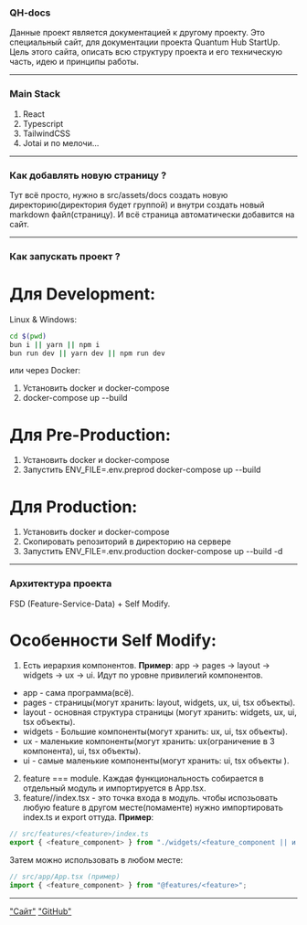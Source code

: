 ### QH-docs

Данные проект является документацией к другому проекту. Это специальный сайт, для документации проекта Quantum Hub StartUp.
Цель этого сайта, описать всю структуру проекта и его техническую часть,
идею и принципы работы.

---

### Main Stack

1. React
2. Typescript
3. TailwindCSS
4. Jotai
   и по мелочи...

---

### Как добавлять новую страницу ?

Тут всё просто, нужно в src/assets/docs создать новую директорию(директория будет группой) и внутри создать новый markdown файл(страницу). И всё страница автоматически добавится на сайт.

---

### Как запускать проект ?

# Для Development:

Linux & Windows:

```bash
cd $(pwd)
bun i || yarn || npm i
bun run dev || yarn dev || npm run dev
```

или через Docker:

1. Установить docker и docker-compose
2. docker-compose up --build

# Для Pre-Production:

1. Установить docker и docker-compose
2. Запустить ENV_FILE=.env.preprod docker-compose up --build

# Для Production:

1. Установить docker и docker-compose
2. Скопировать репозиторий в директорию на сервере
3. Запустить ENV_FILE=.env.production docker-compose up --build -d

---

### Архитектура проекта

FSD (Feature-Service-Data) + Self Modify.

# Особенности Self Modify:

1. Есть иерархия компонентов.
   **Пример**:
   app -> pages -> layout -> widgets -> ux -> ui. Идут по уровне привилегий компонентов.

- app - сама программа(всё).
- pages - страницы(могут хранить: layout, widgets, ux, ui, tsx объекты).
- layout - основная структура страницы (могут хранить: widgets, ux, ui, tsx объекты).
- widgets - Большие компоненты(могут хранить: ux, ui, tsx объекты).
- ux - маленькие компоненты(могут хранить: ux(ограничение в 3 компонента), ui, tsx объекты).
- ui - самые маленькие компоненты(могут хранить: ui, tsx объекты ).

2. feature === module.
   Каждая функциональность собирается в отдельный модуль и импортируется в App.tsx.
3. feature/<feature>/index.tsx - это точка входа в модуль. чтобы испозьовать
   любую feature в другом месте(помаменте) нужно импортировать index.ts и export оттуда.
   **Пример**:

```ts
// src/features/<feature>/index.ts
export { <feature_component> } from "./widgets/<feature_component || и т.д>";
```

Затем можно использовать в любом месте:

```ts
// src/app/App.tsx (пример)
import { <feature_component> } from "@features/<feature>";
```

---

["Сайт"](https://qh-docs.netlify.app/)
["GitHub"](https://github.com/Quantum-Hub/QH-docs)
